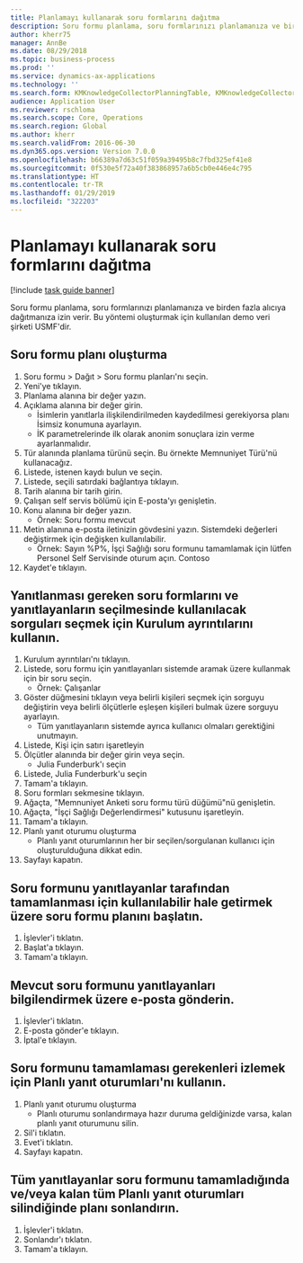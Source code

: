 ```yaml
---
title: Planlamayı kullanarak soru formlarını dağıtma
description: Soru formu planlama, soru formlarınızı planlamanıza ve birden fazla alıcıya dağıtmanıza izin verir.
author: kherr75
manager: AnnBe
ms.date: 08/29/2018
ms.topic: business-process
ms.prod: ''
ms.service: dynamics-ax-applications
ms.technology: ''
ms.search.form: KMKnowledgeCollectorPlanningTable, KMKnowledgeCollectorPlanningMulti, SysQueryForm, HcmPersonLookup, KMKnowledgeCollectorPlanning
audience: Application User
ms.reviewer: rschloma
ms.search.scope: Core, Operations
ms.search.region: Global
ms.author: kherr
ms.search.validFrom: 2016-06-30
ms.dyn365.ops.version: Version 7.0.0
ms.openlocfilehash: b66389a7d63c51f059a39495b8c7fbd325ef41e8
ms.sourcegitcommit: 0f530e5f72a40f383868957a6b5cb0e446e4c795
ms.translationtype: HT
ms.contentlocale: tr-TR
ms.lasthandoff: 01/29/2019
ms.locfileid: "322203"
---
```

# <a name="distribute-questionnaires-using-scheduling"></a>Planlamayı kullanarak soru formlarını dağıtma

[!include [task guide banner](../../includes/task-guide-banner.md)]

Soru formu planlama, soru formlarınızı planlamanıza ve birden fazla alıcıya dağıtmanıza izin verir. Bu yöntemi oluşturmak için kullanılan demo veri şirketi USMF'dir.


## <a name="create-a-questionnaire-schedule"></a>Soru formu planı oluşturma
1. Soru formu > Dağıt > Soru formu planları'nı seçin.
2. Yeni'ye tıklayın.
3. Planlama alanına bir değer yazın.
4. Açıklama alanına bir değer girin.
    * İsimlerin yanıtlarla ilişkilendirilmeden kaydedilmesi gerekiyorsa planı İsimsiz konumuna ayarlayın.  
    * İK parametrelerinde ilk olarak anonim sonuçlara izin verme ayarlanmalıdır.  
5. Tür alanında planlama türünü seçin.  Bu örnekte Memnuniyet Türü'nü kullanacağız.
6. Listede, istenen kaydı bulun ve seçin.
7. Listede, seçili satırdaki bağlantıya tıklayın.
8. Tarih alanına bir tarih girin.
9. Çalışan self servis bölümü için E-posta'yı genişletin.
10. Konu alanına bir değer yazın.
    * Örnek: Soru formu mevcut  
11. Metin alanına e-posta iletinizin gövdesini yazın. Sistemdeki değerleri değiştirmek için değişken kullanılabilir.
    * Örnek:   Sayın %P%,  İşçi Sağlığı soru formunu tamamlamak için lütfen Personel Self Servisinde oturum açın.  Contoso  
12. Kaydet'e tıklayın.

## <a name="use-the-setup-details-to-select-the-questionnaires-to-be-answered-as-well-as-any-queries-to-use-to-select-respondents"></a>Yanıtlanması gereken soru formlarını ve yanıtlayanların seçilmesinde kullanılacak sorguları seçmek için Kurulum ayrıntılarını kullanın.
1. Kurulum ayrıntıları'nı tıklayın.
2. Listede, soru formu için yanıtlayanları sistemde aramak üzere kullanmak için bir soru seçin.
    * Örnek: Çalışanlar  
3. Göster düğmesini tıklayın veya belirli kişileri seçmek için sorguyu değiştirin veya belirli ölçütlerle eşleşen kişileri bulmak üzere sorguyu ayarlayın.
    * Tüm yanıtlayanların sistemde ayrıca kullanıcı olmaları gerektiğini unutmayın.  
4. Listede, Kişi için satırı işaretleyin
5. Ölçütler alanında bir değer girin veya seçin.
    * Julia Funderburk'ı seçin  
6. Listede, Julia Funderburk'u seçin
7. Tamam'a tıklayın.
8. Soru formları sekmesine tıklayın.
9. Ağaçta, "Memnuniyet Anketi soru formu türü düğümü"nü genişletin.
10. Ağaçta, "İşçi Sağlığı Değerlendirmesi" kutusunu işaretleyin.
11. Tamam'a tıklayın.
12. Planlı yanıt oturumu oluşturma
    * Planlı yanıt oturumlarının her bir seçilen/sorgulanan kullanıcı için oluşturulduğuna dikkat edin.  
13. Sayfayı kapatın.

## <a name="start-the-questionnaire-schedule-in-order-to-make-the-questionnaire-available-for-respondents-to-complete"></a>Soru formunu yanıtlayanlar tarafından tamamlanması için kullanılabilir hale getirmek üzere soru formu planını başlatın.
1. İşlevler'i tıklatın.
2. Başlat'a tıklayın.
3. Tamam'a tıklayın.

## <a name="send-the-email-to-inform-respondents-of-the-available-questionnaire"></a>Mevcut soru formunu yanıtlayanları bilgilendirmek üzere e-posta gönderin.
1. İşlevler'i tıklatın.
2. E-posta gönder'e tıklayın.
3. İptal'e tıklayın.

## <a name="use-planned-answer-sessions-to-monitor-who-needs-to-complete-the-questionnaire"></a>Soru formunu tamamlaması gerekenleri izlemek için Planlı yanıt oturumları'nı kullanın.
1. Planlı yanıt oturumu oluşturma
    * Planlı oturumu sonlandırmaya hazır duruma geldiğinizde varsa, kalan planlı yanıt oturumunu silin.  
2. Sil'i tıklatın.
3. Evet'i tıklatın.
4. Sayfayı kapatın.

## <a name="end-the-schedule-when-all-respondents-have-completed-the-questionnaire-andor-all-remaining-planned-answer-sessions-have-been-deleted"></a>Tüm yanıtlayanlar soru formunu tamamladığında ve/veya kalan tüm Planlı yanıt oturumları silindiğinde planı sonlandırın.
1. İşlevler'i tıklatın.
2. Sonlandır'ı tıklatın.
3. Tamam'a tıklayın.

